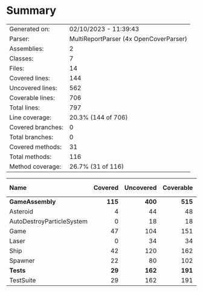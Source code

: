 ﻿# Summary
|||
|:---|:---|
| Generated on: | 02/10/2023 - 11:39:43 |
| Parser: | MultiReportParser (4x OpenCoverParser) |
| Assemblies: | 2 |
| Classes: | 7 |
| Files: | 14 |
| Covered lines: | 144 |
| Uncovered lines: | 562 |
| Coverable lines: | 706 |
| Total lines: | 797 |
| Line coverage: | 20.3% (144 of 706) |
| Covered branches: | 0 |
| Total branches: | 0 |
| Covered methods: | 31 |
| Total methods: | 116 |
| Method coverage: | 26.7% (31 of 116) |

|**Name**|**Covered**|**Uncovered**|**Coverable**|**Total**|**Line coverage**|**Covered**|**Total**|**Branch coverage**|**Covered**|**Total**|**Method coverage**|
|:---|---:|---:|---:|---:|---:|---:|---:|---:|---:|---:|---:|
|**GameAssembly**|**115**|**400**|**515**|**585**|**22.3%**|**0**|**0**|****|**24**|**86**|**27.9%**|
|Asteroid|4|44|48|66|8.3%|0|0||2|10|20%|
|AutoDestroyParticleSystem|0|18|18|19|0%|0|0||0|4|0%|
|Game|47|104|151|148|31.1%|0|0||8|24|33.3%|
|Laser|0|34|34|57|0%|0|0||0|4|0%|
|Ship|42|120|162|164|25.9%|0|0||9|26|34.6%|
|Spawner|22|80|102|131|21.5%|0|0||5|18|27.7%|
|**Tests**|**29**|**162**|**191**|**212**|**15.1%**|**0**|**0**|****|**7**|**30**|**23.3%**|
|TestSuite|29|162|191|212|15.1%|0|0||7|30|23.3%|
